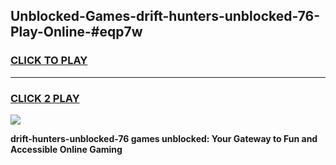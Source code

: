 
## Unblocked-Games-drift-hunters-unblocked-76-Play-Online-#eqp7w
<h3>
<a href="https://premium.freeplayer.one?title=drift-hunters-unblocked-76&ref=27F">CLICK TO PLAY</a></h3>
<hr>

<h3>
<a href="https://premium.freeplayer.one?title=drift-hunters-unblocked-76&ref=27F">CLICK 2 PLAY</a>
  
</h3>

<a href="https://premium.freeplayer.one?title=drift-hunters-unblocked-76&ref=27F"><img src="https://clearcache.store/games.png"></a>


**drift-hunters-unblocked-76 games unblocked: Your Gateway to Fun and Accessible Online Gaming**
